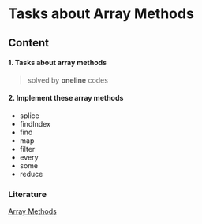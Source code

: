# Tasks about Array Methods

## Content
#### 1. Tasks about array methods
> solved by **oneline** codes
#### 2. Implement these array methods
* splice
* findIndex
* find
* map
* filter
* every
* some
* reduce
### Literature
[Array Methods](https://javascript.info/array-methods)
